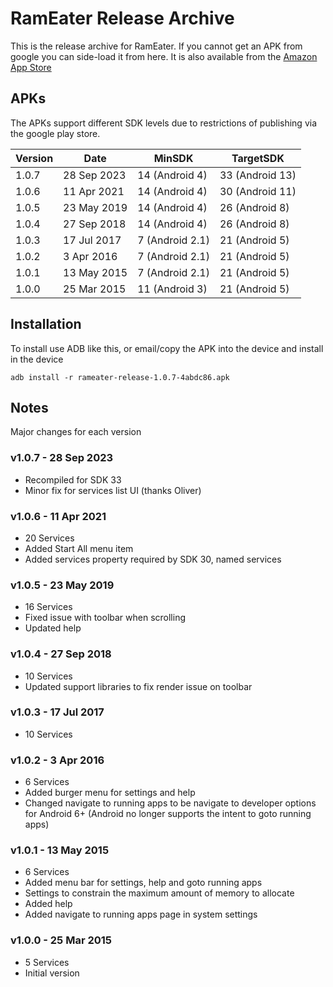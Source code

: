 # RamEater Release Archive
This is the release archive for RamEater. If you cannot get an APK from google you can side-load it from here. It is also available from the [Amazon App Store](https://www.amazon.com/Derek-Wilson-RamEater/dp/B0B1LBJYY1/) 

## APKs

The APKs support different SDK levels due to restrictions of publishing via the google play store.

| Version | Date        | MinSDK          | TargetSDK
| ------- | ----------- | --------------- | ---------------
| 1.0.7   | 28 Sep 2023 | 14 (Android 4)  | 33 (Android 13)
| 1.0.6   | 11 Apr 2021 | 14 (Android 4)  | 30 (Android 11)
| 1.0.5   | 23 May 2019 | 14 (Android 4)  | 26 (Android 8)
| 1.0.4   | 27 Sep 2018 | 14 (Android 4)  | 26 (Android 8)
| 1.0.3   | 17 Jul 2017 | 7 (Android 2.1) | 21 (Android 5)
| 1.0.2   | 3 Apr 2016  | 7 (Android 2.1) | 21 (Android 5)
| 1.0.1   | 13 May 2015 | 7 (Android 2.1) | 21 (Android 5)
| 1.0.0   | 25 Mar 2015 | 11 (Android 3)  | 21 (Android 5)

## Installation

To install use ADB like this, or email/copy the APK into the device and install in the device

```
adb install -r rameater-release-1.0.7-4abdc86.apk
```

## Notes

Major changes for each version

### v1.0.7 - 28 Sep 2023

- Recompiled for SDK 33
- Minor fix for services list UI (thanks Oliver)

### v1.0.6 - 11 Apr 2021

- 20 Services
- Added Start All menu item
- Added services property required by SDK 30, named services

### v1.0.5 - 23 May 2019

- 16 Services
- Fixed issue with toolbar when scrolling
- Updated help

### v1.0.4 - 27 Sep 2018

- 10 Services
- Updated support libraries to fix render issue on toolbar

### v1.0.3 - 17 Jul 2017

- 10 Services

### v1.0.2 - 3 Apr 2016

- 6 Services
- Added burger menu for settings and help
- Changed navigate to running apps to be navigate to developer options for Android 6+ (Android no longer supports the intent to goto running apps)

### v1.0.1 - 13 May 2015

- 6 Services
- Added menu bar for settings, help and goto running apps
- Settings to constrain the maximum amount of memory to allocate
- Added help
- Added navigate to running apps page in system settings

### v1.0.0 - 25 Mar 2015

- 5 Services
- Initial version






